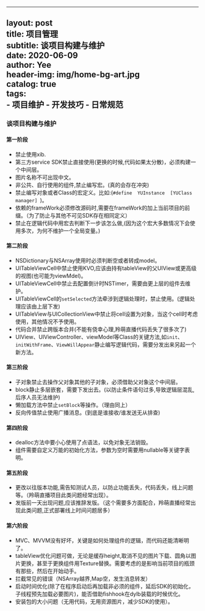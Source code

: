 
---
layout:     post                   
title:      项目管理        
subtitle:   谈项目构建与维护   
date:    2020-06-09            
author:     Yee                   
header-img: img/home-bg-art.jpg   
catalog: true                      
tags:                               
    -  项目维护
    - 开发技巧
    - 日常规范
---




### 谈项目构建与维护

#### 第一阶段

* 禁止使用xib.
* 第三方service SDK禁止直接使用(更换的时候,代码如果太分散)，必须构建一个中间层。
* 图片名称不可出现中文。
* 非公共、自行使用的组件,禁止编写宏。(真的会存在冲突)
* 禁止编写对象或者Class的宏定义。比如:(`#define  YUInstance  [YUClass manager] `)。
*  依赖的frameWork必须修改源码时,需要在frameWork的加上当前项目的前缀。（为了防止与其他不可见SDK存在相同定义）
*  禁止在逻辑代码中用宏去判断下一步该怎么做,(因为这个宏大多数情况下会使用多次，为何不维护一个全局变量。)
  


#### 第二阶段 

* NSDictionary与NSArray使用时必须判断空或者转成model。
* UITableViewCell中禁止使用KVO,应该由持有tableView的父UIView或更高级的视图(也可能为viewMdel)。
* UITableViewCell中禁止去配置倒计时NSTimer，需要由更上层的组件去维护。
* UITableViewCell的`setSelected`方法牵涉到逻辑处理时，禁止使用。(逻辑处理应该由上层下发)
* UITableView与UICollectionView中禁止将cell设置为对象，当这个cell时考虑使用，其他情况不予使用。
*  代码合并禁止跨版本合并(不能有侥幸心理,羚萌直播代码丢失了很多次了)
*  UIView、UIViewController、viewModel等Class的关键方法,如`init`、`initWithFrame`、`ViewWillAppear`静止编写逻辑代码，需要分发出来另起一个新方法。



#### 第三阶段 

* 子对象禁止去操作父对象其他的子对象，必须借助父对象这个中间层。
* block静止多层嵌套，需要下发出去。(以防止条件语句过多,导致逻辑层混乱,后序人员无法维护)
* 懒加载方法中禁止`setBlock`等操作。（理由同上）
* 反向传值禁止使用广播消息。(到底是谁接收/谁发送无从排查)


#### 第四阶段

*  dealloc方法中要小心使用了点语法，以免对象无法销毁。
*  组件需要自定义万能的初始化方法，参数为空时需要用nullable等关键字表明。

#### 第五阶段 

* 更改以往版本功能,需告知测试人员，以防止功能丢失，代码丢失，线上问题等。（羚萌直播项目此类问题经常出现）。
*  发版前一天出现问题,应该推辞发版。（这个需要多方面配合，羚萌直播经常出现此类问题,正式部署线上时间问题居多）

#### 第六阶段 

*  MVC、MVVM没有好坏，关键是如何处理组件的逻辑，而代码还能清晰明了。
*  tableView优化问题可做，无论是缓存height,取消不见的图片下载、圆角以图片更换，甚至于更换组件用Texture替换。需要考虑的是影响当前项目的瓶颈有那些，然后在开始动手。
*  拦截常见的错误（NSArray越界,Map空，发生消息转发）
*  启动时间优化(除了在程序启动后再加载非必须的组件，延后SDK的初始化，子线程预先加载必要图片)，能否借助fishhook在dylb装载的时候优化。
* 安装包的大小问题（无用代码，无用资源图片，减少SDK的使用）。


